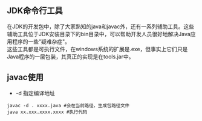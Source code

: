 ## JDK命令行工具
在JDK的开发包中，除了大家熟知的java和javac外，还有一系列辅助工具。这些辅助工具位于JDK安装目录下的bin目录中，可以帮助开发人员很好地解决Java应用程序的一些"疑难杂症"。    
这些工具都是可执行文件，在windows系统的扩展是.exe，但事实上它们只是Java程序的一层包装，其真正的实现是在tools.jar中。


## javac使用
* -d 指定编译地址
```shell
javac -d . xxxx.java #会在当前路径，生成包路径文件
java xx.xxx.xxxx.xxxx #执行代码
```

